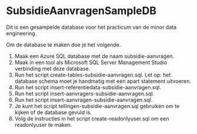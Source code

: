 # SubsidieAanvragenSampleDB
Dit is een gesampelde database voor het practicum van de minor data engineering.

Om de database te maken doe je het volgende.
1) Maak een Azure SQL database met de naam subsidie-aanvragen.
2) Maak in een tool als Microsoft SQL Server Management Studio verbinding met deze database.
3) Run het script create-tables-subsidie-aanvragen.sql. Let op: het database schema moet je handmatig met een apart statement uitvoeren.
4) Run het script insert-referentiedata-subsidie-aanvragen.sql.
5) Run het script insert-aanvragers-subsidie-aanvragen.sql.
6) Run het script insert-aanvragen-subsidie-aanvragen.sql.
7) Je kunt het script tellingen-subsidie-aanvragen.sql gebruiken om te kijken of de database gevuld is.
8) Volg de instructies in het script create-readonlyuser.sql om een readonlyuser te maken. 

